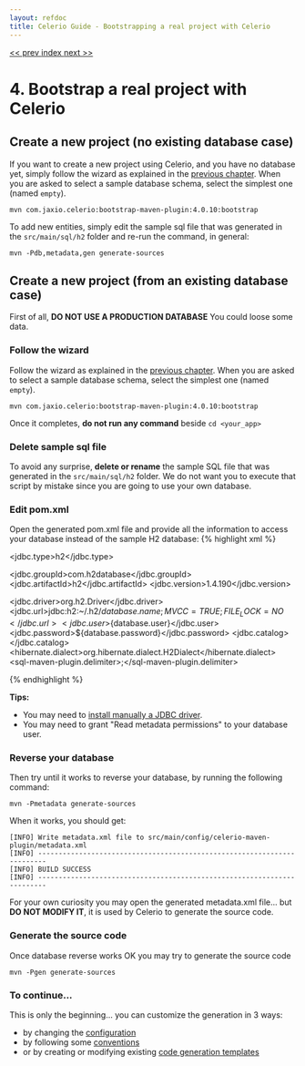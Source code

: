 ```yaml
---
layout: refdoc
title: Celerio Guide - Bootstrapping a real project with Celerio
---
```

[ << prev ](bootstrap.html) [ index ](index.html) [ next >> ](extraction.html)


# 4. Bootstrap a real project with Celerio

## Create a new project (no existing database case)

If you want to create a new project using Celerio, and you have no database yet, simply follow the wizard
as explained in the [previous chapter](bootstrap.html). When you are asked to select a sample database schema, select the
simplest one (named `empty`).

	mvn com.jaxio.celerio:bootstrap-maven-plugin:4.0.10:bootstrap

To add new entities, simply edit the sample sql file that was generated in the `src/main/sql/h2` folder
and re-run the command, in general:

    mvn -Pdb,metadata,gen generate-sources

## Create a new project (from an existing database case)

First of all, **DO NOT USE A PRODUCTION DATABASE** You could loose some data.

### Follow the wizard

Follow the wizard as explained in the [previous chapter](bootstrap.html). When you are asked to select a sample
database schema, select the simplest one (named `empty`).

	mvn com.jaxio.celerio:bootstrap-maven-plugin:4.0.10:bootstrap

Once it completes, **do not run any command** beside `cd <your_app>`

### Delete sample sql file

To avoid any surprise, **delete or rename** the sample SQL file that was generated in the `src/main/sql/h2` folder.
We do not want you to execute that script by mistake since you are going to use your own database.

### Edit pom.xml

Open the generated pom.xml file and provide all the information to access your database instead of the
sample H2 database:
{% highlight xml %}

<!-- **** CHANGE THE PROPERTIES BELOW TO USE YOUR OWN DATABASE **** -->
<!-- **** DO NOT USE A PRODUCTION DATABASE **** -->
<jdbc.type>h2</jdbc.type><!-- see 'db' profile, it is used to find the sql script -->

<!-- h2 jdbc driver -->
<jdbc.groupId>com.h2database</jdbc.groupId>
<jdbc.artifactId>h2</jdbc.artifactId>
<jdbc.version>1.4.190</jdbc.version>

<!-- h2 jdbc settings -->
<jdbc.driver>org.h2.Driver</jdbc.driver>
<jdbc.url>jdbc:h2:~/.h2/${database.name};MVCC=TRUE;FILE_LOCK=NO</jdbc.url>
<jdbc.user>${database.user}</jdbc.user>
<jdbc.password>${database.password}</jdbc.password>
<jdbc.catalog></jdbc.catalog>
<hibernate.dialect>org.hibernate.dialect.H2Dialect</hibernate.dialect>
<sql-maven-plugin.delimiter>;</sql-maven-plugin.delimiter>

{% endhighlight %}

**Tips:**

* You may need to [install manually a JDBC driver](miscellaneous.html).
* You may need to grant "Read metadata permissions" to your database user.

### Reverse your database

Then try until it works to reverse your database, by running the following command:

    mvn -Pmetadata generate-sources

When it works, you should get:

    [INFO] Write metadata.xml file to src/main/config/celerio-maven-plugin/metadata.xml
    [INFO] ------------------------------------------------------------------------
    [INFO] BUILD SUCCESS
    [INFO] ------------------------------------------------------------------------

For your own curiosity you may open the generated metadata.xml file... but **DO NOT MODIFY IT**,
it is used by Celerio to generate the source code.

### Generate the source code

Once database reverse works OK you may try to generate the source code

    mvn -Pgen generate-sources

### To continue...

This is only the beginning...
you can customize the generation in 3 ways:

* by changing the [configuration](configuration.html)
* by following some [conventions](convention.html)
* or by creating or modifying existing [code generation templates](templates.html)

